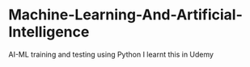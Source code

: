 # Machine-Learning-And-Artificial-Intelligence
AI-ML training and testing using Python
I learnt this in Udemy
